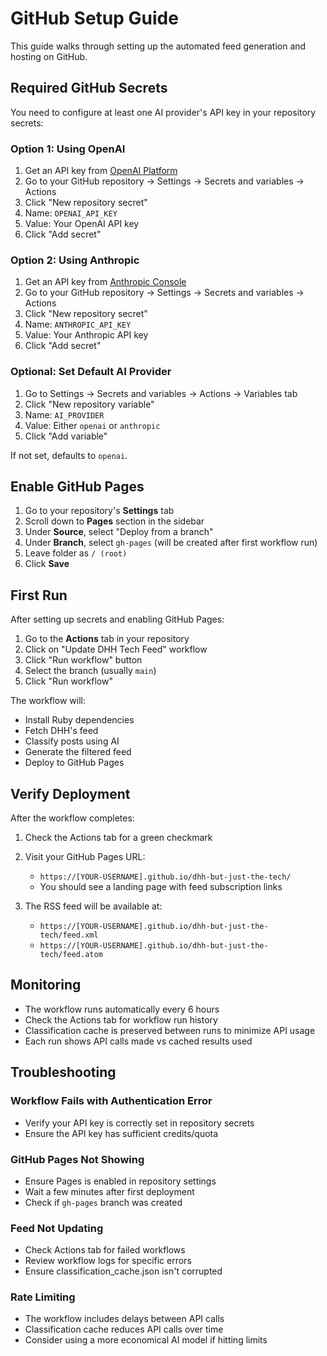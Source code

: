 # GitHub Setup Guide

This guide walks through setting up the automated feed generation and hosting on GitHub.

## Required GitHub Secrets

You need to configure at least one AI provider's API key in your repository secrets:

### Option 1: Using OpenAI

1. Get an API key from [OpenAI Platform](https://platform.openai.com/api-keys)
2. Go to your GitHub repository → Settings → Secrets and variables → Actions
3. Click "New repository secret"
4. Name: `OPENAI_API_KEY`
5. Value: Your OpenAI API key
6. Click "Add secret"

### Option 2: Using Anthropic

1. Get an API key from [Anthropic Console](https://console.anthropic.com/)
2. Go to your GitHub repository → Settings → Secrets and variables → Actions
3. Click "New repository secret"
4. Name: `ANTHROPIC_API_KEY`
5. Value: Your Anthropic API key
6. Click "Add secret"

### Optional: Set Default AI Provider

1. Go to Settings → Secrets and variables → Actions → Variables tab
2. Click "New repository variable"
3. Name: `AI_PROVIDER`
4. Value: Either `openai` or `anthropic`
5. Click "Add variable"

If not set, defaults to `openai`.

## Enable GitHub Pages

1. Go to your repository's **Settings** tab
2. Scroll down to **Pages** section in the sidebar
3. Under **Source**, select "Deploy from a branch"
4. Under **Branch**, select `gh-pages` (will be created after first workflow run)
5. Leave folder as `/ (root)`
6. Click **Save**

## First Run

After setting up secrets and enabling GitHub Pages:

1. Go to the **Actions** tab in your repository
2. Click on "Update DHH Tech Feed" workflow
3. Click "Run workflow" button
4. Select the branch (usually `main`)
5. Click "Run workflow"

The workflow will:
- Install Ruby dependencies
- Fetch DHH's feed
- Classify posts using AI
- Generate the filtered feed
- Deploy to GitHub Pages

## Verify Deployment

After the workflow completes:

1. Check the Actions tab for a green checkmark
2. Visit your GitHub Pages URL:
   - `https://[YOUR-USERNAME].github.io/dhh-but-just-the-tech/`
   - You should see a landing page with feed subscription links

3. The RSS feed will be available at:
   - `https://[YOUR-USERNAME].github.io/dhh-but-just-the-tech/feed.xml`
   - `https://[YOUR-USERNAME].github.io/dhh-but-just-the-tech/feed.atom`

## Monitoring

- The workflow runs automatically every 6 hours
- Check the Actions tab for workflow run history
- Classification cache is preserved between runs to minimize API usage
- Each run shows API calls made vs cached results used

## Troubleshooting

### Workflow Fails with Authentication Error
- Verify your API key is correctly set in repository secrets
- Ensure the API key has sufficient credits/quota

### GitHub Pages Not Showing
- Ensure Pages is enabled in repository settings
- Wait a few minutes after first deployment
- Check if `gh-pages` branch was created

### Feed Not Updating
- Check Actions tab for failed workflows
- Review workflow logs for specific errors
- Ensure classification_cache.json isn't corrupted

### Rate Limiting
- The workflow includes delays between API calls
- Classification cache reduces API calls over time
- Consider using a more economical AI model if hitting limits